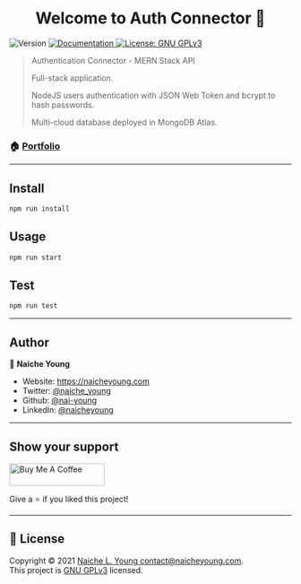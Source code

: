 <h1 align="center">Welcome to Auth Connector 👋</h1>
<p>
  <img alt="Version" src="https://img.shields.io/badge/version-1.0.0-blue.svg?cacheSeconds=2592000" />
  <a href="https://github.com/nai-young/DevConnector" target="_blank">
    <img alt="Documentation" src="https://img.shields.io/badge/documentation-yes-brightgreen.svg" />
  </a>
  <a href="./LICENSE" target="_blank">
    <img alt="License: GNU GPLv3" src="https://img.shields.io/badge/License-GNU GPLv3-red.svg" />
  </a>

</p>

> Authentication Connector - MERN Stack API
>
> Full-stack application.
>
> NodeJS users authentication with JSON Web Token and bcrypt to hash passwords.
>
> Multi-cloud database deployed in MongoDB Atlas.

### 🏠 [Portfolio](naicheyoung.com)

***

## Install

```sh
npm run install
```

## Usage

```sh
npm run start
```

## Test

```sh
npm run test
```

***

## Author

👤 **Naiche Young**

* Website: https://naicheyoung.com
* Twitter: [@naiche\_young](https://twitter.com/naiche\_young)
* Github: [@nai-young](https://github.com/nai-young)
* LinkedIn: [@naicheyoung](https://linkedin.com/in/naicheyoung)

***

## Show your support

<a href="https://www.buymeacoffee.com/naiyoung" target="_blank"><img src="https://cdn.buymeacoffee.com/buttons/v2/default-yellow.png" alt="Buy Me A Coffee" style="height: 40px !important;width: 170px !important;" ></a>

Give a ⭐️ if you liked this project!

***

## 📝 License

Copyright © 2021 [Naiche L. Young <contact@naicheyoung.com>](https://github.com/nai-young).<br />
This project is [GNU GPLv3](./LICENSE) licensed.